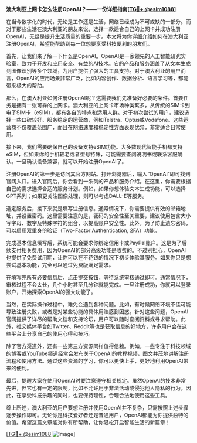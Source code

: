 **澳大利亚上网卡怎么注册OpenAI？——一份详细指南[[TG💪+ @esim1088](https://t.me/s/esim1088)]**

在当今数字化的时代，无论是工作还是生活，网络已经成为不可或缺的一部分。而对于那些生活在澳大利亚的朋友来说，选择一款适合自己的上网卡并成功注册OpenAI，无疑是提升生活质量的重要一步。本文将为你详细介绍如何在澳大利亚注册OpenAI，希望能帮助到每一位想要享受科技便利的朋友们。

首先，让我们来了解一下什么是OpenAI。OpenAI是一家领先的人工智能研究实验室，致力于开发和应用安全、有益的AI技术。它的产品和服务涵盖了从文本生成到图像识别等多个领域，为用户提供了强大的工具支持。对于澳大利亚的用户而言，OpenAI的应用场景非常广泛，比如内容创作、数据分析、语言学习等，都能带来极大的帮助。

那么，在澳大利亚如何注册OpenAI呢？这需要我们先准备好必要的条件。首要任务是拥有一张可靠的上网卡。澳大利亚的上网卡市场种类繁多，从传统的SIM卡到电子SIM卡（eSIM），都有各自的特点和适用人群。对于初次尝试的用户，建议选择一些口碑较好、服务稳定的运营商，例如Telstra、Optus或Vodafone。这些运营商不仅覆盖范围广，而且在网络速度和稳定性方面表现优异，非常适合日常使用。

接下来，我们需要确保自己的设备支持eSIM功能。大多数现代智能手机都支持eSIM，但如果你的手机较老或者型号特殊，可能需要查阅说明书或联系客服确认。一旦确认设备兼容，就可以开始注册OpenAI了。

注册OpenAI的第一步是访问其官方网站。打开浏览器后，输入“OpenAI”即可找到官网入口。进入官网后，你会看到一系列的产品和服务介绍。在这里，你需要根据自己的需求选择合适的服务计划。例如，如果你想体验文本生成功能，可以选择GPT系列；如果更关注图像处理，则可以考虑DALL-E等服务。

选定服务后，接下来就是填写注册信息。通常情况下，你需要提供有效的邮箱地址，并设置密码。这里需要注意的是，密码的安全性至关重要，建议使用包含大小写字母、数字及特殊字符的组合，以提高账户安全性。此外，为了防止遗忘密码，可以启用双重身份验证（Two-Factor Authentication, 2FA）功能。

完成基本信息填写后，系统可能会要求你绑定信用卡或PayPal账户。这是为了后续支付相关费用，因为OpenAI的部分高级功能是收费的。不过别担心，OpenAI也提供了免费试用期，让你可以在不花钱的情况下初步体验其服务。如果你只是想尝试基本功能，完全可以通过免费版满足需求。

在填写完所有必要信息后，点击提交按钮，等待系统审核通过即可。通常情况下，审核过程不会太长，几个小时甚至几分钟就能完成。一旦注册成功，你就可以登录账户，开始探索OpenAI的强大功能了。

当然，在实际操作过程中，难免会遇到各种问题。比如，有时候网络环境不佳可能导致注册失败，或者是对某些功能的具体用法感到困惑。针对这些问题，OpenAI官网提供了详尽的帮助文档和支持论坛，用户可以随时查阅资料或寻求帮助。此外，社交媒体平台如Twitter、Reddit等也是获取信息的好地方，许多用户会在这些平台上分享自己的使用心得和技巧。

除了官方渠道外，还有一些第三方资源同样值得信赖。例如，一些专注于科技领域的博客或YouTube频道经常会发布关于OpenAI的教程视频，图文并茂地讲解注册流程和使用方法。通过这些资源的学习，你可以更快上手，更好地利用OpenAI带来的便利。

最后，提醒大家在使用OpenAI时要注意遵守相关规定。虽然OpenAI的技术非常先进，但它也有一定的限制，比如不允许用于非法活动或侵犯他人隐私的行为。因此，在享受科技乐趣的同时，也要保持理性，合理合法地使用这些工具。

综上所述，澳大利亚的用户要想注册并使用OpenAI并不复杂，只需按照上述步骤逐步操作即可。无论你是科技爱好者还是普通用户，OpenAI都能为你提供独特的价值。希望这篇文章能对你有所帮助，让你轻松开启智能生活的新篇章！

[[TG💪+ @esim1088](https://t.me/s/esim1088) ![Image](https://i.postimg.cc/4NQfJmqS/Snipaste-2025-05-13-00-14-12.png)]